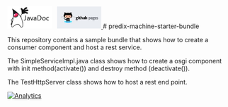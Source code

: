 <a href="http://predixdev.github.io/predix-machine-template-processor/javadocs/index.html" target="_blank" >
	<img height="50px" width="100px" src="images/javadoc.png" alt="view javadoc"></a>
&nbsp;
<a href="http://predixdev.github.io/predix-machine-template-processor" target="_blank">
	<img height="50px" width="100px" src="images/pages.jpg" alt="view github pages">
</a>
# predix-machine-starter-bundle

This repository contains a sample bundle that shows how to create a consumer component and host a rest service.

The SimpleServiceImpl.java class shows how to create a osgi component with init method(activate()) and destroy method (deactivate()).

The TestHttpServer class shows how to host a rest end point.

[![Analytics](https://ga-beacon.appspot.com/UA-82773213-1/predix-machine-template-processor/readme?pixel)](https://github.com/PredixDev)
